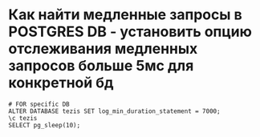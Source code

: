 # Как найти медленные запросы в POSTGRES DB - установить опцию отслеживания медленных запросов больше 5мс для конкретной бд
```
# FOR specific DB
ALTER DATABASE tezis SET log_min_duration_statement = 7000;
\c tezis
SELECT pg_sleep(10);
```
